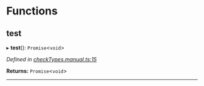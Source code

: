 

# Functions

<a id="test"></a>

##  test

▸ **test**(): `Promise`<`void`>

*Defined in [checkTypes.manual.ts:15](https://github.com/polkadot-js/api/blob/d38ccd1/packages/api/src/checkTypes.manual.ts#L15)*

**Returns:** `Promise`<`void`>

___

